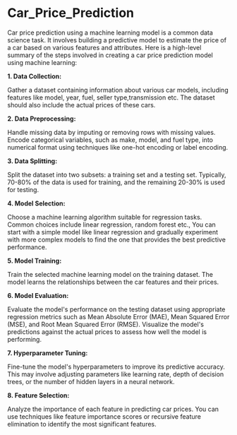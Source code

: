 # Car_Price_Prediction


Car price prediction using a machine learning model is a common data science task. It involves building a predictive model to estimate the price of a car based on various features and attributes. Here is a high-level summary of the steps involved in creating a car price prediction model using machine learning:

**1. Data Collection:**

Gather a dataset containing information about various car models, including features like  model, year, fuel, seller type,transmission etc.
The dataset should also include the actual prices of these cars.

**2. Data Preprocessing:**

Handle missing data by imputing or removing rows with missing values.
Encode categorical variables, such as make, model, and fuel type, into numerical format using techniques like one-hot encoding or label encoding.

**3. Data Splitting:**

Split the dataset into two subsets: a training set and a testing set. Typically, 70-80% of the data is used for training, and the remaining 20-30% is used for testing.

**4. Model Selection:**

Choose a machine learning algorithm suitable for regression tasks. Common choices include linear regression, random forest etc.,
You can start with a simple model like linear regression and gradually experiment with more complex models to find the one that provides the best predictive performance.


**5. Model Training:**

Train the selected machine learning model on the training dataset. The model learns the relationships between the car features and their prices.


**6. Model Evaluation:**

Evaluate the model's performance on the testing dataset using appropriate regression metrics such as Mean Absolute Error (MAE), Mean Squared Error (MSE), and Root Mean Squared Error (RMSE).
Visualize the model's predictions against the actual prices to assess how well the model is performing.

**7. Hyperparameter Tuning:**

Fine-tune the model's hyperparameters to improve its predictive accuracy. This may involve adjusting parameters like learning rate, depth of decision trees, or the number of hidden layers in a neural network.

**8. Feature Selection:**

Analyze the importance of each feature in predicting car prices. You can use techniques like feature importance scores or recursive feature elimination to identify the most significant features.



